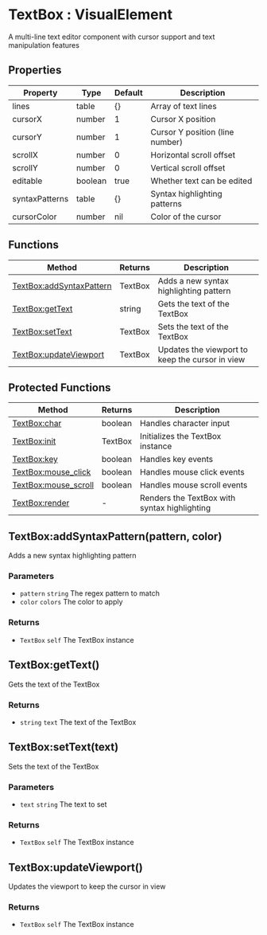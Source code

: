 # TextBox : VisualElement
A multi-line text editor component with cursor support and text manipulation features

## Properties

|Property|Type|Default|Description|
|---|---|---|---|
|lines|table|{}|Array of text lines
|cursorX|number|1|Cursor X position
|cursorY|number|1|Cursor Y position (line number)
|scrollX|number|0|Horizontal scroll offset
|scrollY|number|0|Vertical scroll offset
|editable|boolean|true|Whether text can be edited
|syntaxPatterns|table|{}|Syntax highlighting patterns
|cursorColor|number|nil|Color of the cursor

## Functions

|Method|Returns|Description|
|---|---|---|
|[TextBox:addSyntaxPattern](#TextBox:addSyntaxPattern)|TextBox|Adds a new syntax highlighting pattern
|[TextBox:getText](#TextBox:getText)|string|Gets the text of the TextBox
|[TextBox:setText](#TextBox:setText)|TextBox|Sets the text of the TextBox
|[TextBox:updateViewport](#TextBox:updateViewport)|TextBox|Updates the viewport to keep the cursor in view


## Protected Functions

|Method|Returns|Description|
|---|---|---|
|[TextBox:char](#TextBox:char)|boolean|Handles character input
|[TextBox:init](#TextBox:init)|TextBox|Initializes the TextBox instance
|[TextBox:key](#TextBox:key)|boolean|Handles key events
|[TextBox:mouse_click](#TextBox:mouse_click)|boolean|Handles mouse click events
|[TextBox:mouse_scroll](#TextBox:mouse_scroll)|boolean|Handles mouse scroll events
|[TextBox:render](#TextBox:render)|-|Renders the TextBox with syntax highlighting

## TextBox:addSyntaxPattern(pattern, color)
Adds a new syntax highlighting pattern

### Parameters
* `pattern` `string` The regex pattern to match
* `color` `colors` The color to apply

### Returns
* `TextBox` `self` The TextBox instance

## TextBox:getText()
Gets the text of the TextBox

### Returns
* `string` `text` The text of the TextBox

## TextBox:setText(text)
Sets the text of the TextBox

### Parameters
* `text` `string` The text to set

### Returns
* `TextBox` `self` The TextBox instance

## TextBox:updateViewport()
Updates the viewport to keep the cursor in view

### Returns
* `TextBox` `self` The TextBox instance


